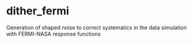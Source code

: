 # dither_fermi
Generation of shaped noise to correct systematics in the data simulation with FERMI-NASA response functions
